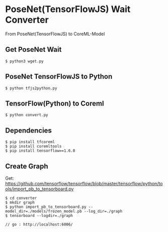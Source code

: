 # PoseNet(TensorFlowJS) Wait Converter

From PoseNet(TensorFlowJS) to CoreML-Model

## Get PoseNet Wait 
```
$ python3 wget.py
```

## PoseNet TensorFlowJS to Python
```
$ python tfjs2python.py
```

## TensorFlow(Python) to Coreml
```
$ python convert.py
```

## Dependencies
```
$ pip install tfcoreml
$ pip install coremltools
$ pip install tensorflow==1.6.0
```

## Create Graph

Get: https://github.com/tensorflow/tensorflow/blob/master/tensorflow/python/tools/import_pb_to_tensorboard.py

```
$ cd converter
$ mkdir graph
$ python import_pb_to_tensorboard.py --model_dir=./models/frozen_model.pb --log_dir=./graph
$ tensorboard --logdir=./graph

// go : http://localhost:6006/
```
